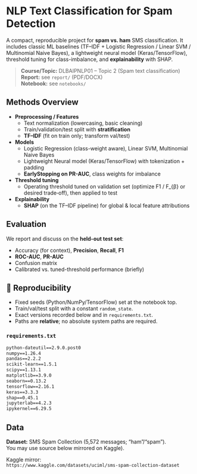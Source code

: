 # NLP Text Classification for Spam Detection

A compact, reproducible project for **spam vs. ham** SMS classification. It includes classic ML baselines (TF–IDF + Logistic Regression / Linear SVM / Multinomial Naive Bayes), a lightweight neural model (Keras/TensorFlow), 
threshold tuning for class-imbalance, and **explainability** with SHAP.

> **Course/Topic:** DLBAIPNLP01 – Topic 2 (Spam text classification)  
> **Report:** see `report/` (PDF/DOCX)  
> **Notebook:** see `notebooks/`



##  Methods Overview

- **Preprocessing / Features**
  - Text normalization (lowercasing, basic cleaning)
  - Train/validation/test split with **stratification**
  - **TF–IDF** (fit on train only; transform val/test)
- **Models**
  - Logistic Regression (class-weight aware), Linear SVM, Multinomial Naive Bayes
  - Lightweight Neural model (Keras/TensorFlow) with tokenization + padding
  - **EarlyStopping on PR-AUC**, class weights for imbalance
- **Threshold tuning**
  - Operating threshold tuned on validation set (optimize F1 / F\_{β} or desired trade‑off), then applied to test
- **Explainability**
  - **SHAP** (on the TF–IDF pipeline) for global & local feature attributions

## Evaluation

We report and discuss on the **held-out test set**:

- Accuracy (for context), **Precision**, **Recall**, **F1**
- **ROC-AUC**, **PR-AUC**
- Confusion matrix
- Calibrated vs. tuned-threshold performance (briefly)

## 🔁 Reproducibility

- Fixed seeds (Python/NumPy/TensorFlow) set at the notebook top.
- Train/val/test split with a constant `random_state`.
- Exact versions recorded below and in `requirements.txt`.
- Paths are **relative**; no absolute system paths are required.

### `requirements.txt`

```txt
python-dateutil==2.9.0.post0
numpy==1.26.4
pandas==2.2.2
scikit-learn==1.5.1
scipy==1.13.1
matplotlib==3.9.0
seaborn==0.13.2
tensorflow==2.16.1
keras==3.3.3
shap==0.45.1
jupyterlab==4.2.3
ipykernel==6.29.5
```

##  Data

**Dataset:** SMS Spam Collection (5,572 messages; “ham”/“spam”).  
You may use source below mirrored on Kaggle).

Kaggle mirror:  
  `https://www.kaggle.com/datasets/uciml/sms-spam-collection-dataset`

